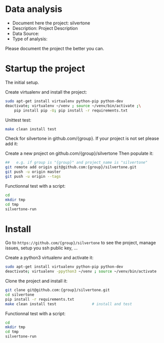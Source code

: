 # Data analysis
- Document here the project: silvertone
- Description: Project Description
- Data Source:
- Type of analysis:

Please document the project the better you can.

# Startup the project

The initial setup.

Create virtualenv and install the project:
```bash
sudo apt-get install virtualenv python-pip python-dev
deactivate; virtualenv ~/venv ; source ~/venv/bin/activate ;\
    pip install pip -U; pip install -r requirements.txt
```

Unittest test:
```bash
make clean install test
```

Check for silvertone in github.com/{group}. If your project is not set please add it:

Create a new project on github.com/{group}/silvertone
Then populate it:

```bash
##   e.g. if group is "{group}" and project_name is "silvertone"
git remote add origin git@github.com:{group}/silvertone.git
git push -u origin master
git push -u origin --tags
```

Functionnal test with a script:

```bash
cd
mkdir tmp
cd tmp
silvertone-run
```

# Install

Go to `https://github.com/{group}/silvertone` to see the project, manage issues,
setup you ssh public key, ...

Create a python3 virtualenv and activate it:

```bash
sudo apt-get install virtualenv python-pip python-dev
deactivate; virtualenv -ppython3 ~/venv ; source ~/venv/bin/activate
```

Clone the project and install it:

```bash
git clone git@github.com:{group}/silvertone.git
cd silvertone
pip install -r requirements.txt
make clean install test                # install and test
```
Functionnal test with a script:

```bash
cd
mkdir tmp
cd tmp
silvertone-run
```
